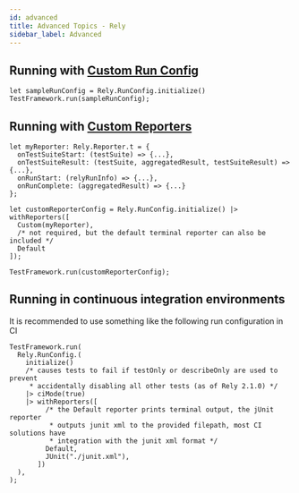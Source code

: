 ```yaml
---
id: advanced
title: Advanced Topics - Rely
sidebar_label: Advanced
---
```


## Running with [Custom Run Config](https://github.com/facebookexperimental/reason-native/blob/master/src/rely/RunConfig.re)

```reason
let sampleRunConfig = Rely.RunConfig.initialize()
TestFramework.run(sampleRunConfig);
```

## Running with [Custom Reporters](https://github.com/facebookexperimental/reason-native/blob/master/src/rely/reporters/Reporter.re)

```reason
let myReporter: Rely.Reporter.t = {
  onTestSuiteStart: (testSuite) => {...},
  onTestSuiteResult: (testSuite, aggregatedResult, testSuiteResult) => {...},
  onRunStart: (relyRunInfo) => {...},
  onRunComplete: (aggregatedResult) => {...}
};

let customReporterConfig = Rely.RunConfig.initialize() |> withReporters([
  Custom(myReporter),
  /* not required, but the default terminal reporter can also be included */
  Default
]);

TestFramework.run(customReporterConfig);
```

## Running in continuous integration environments

It is recommended to use something like the following run configuration in CI

```
TestFramework.run(
  Rely.RunConfig.(
    initialize()
    /* causes tests to fail if testOnly or describeOnly are used to prevent
     * accidentally disabling all other tests (as of Rely 2.1.0) */
    |> ciMode(true)
    |> withReporters([
         /* the Default reporter prints terminal output, the jUnit reporter
          * outputs junit xml to the provided filepath, most CI solutions have
          * integration with the junit xml format */
         Default,
         JUnit("./junit.xml"),
       ])
  ),
);
```
